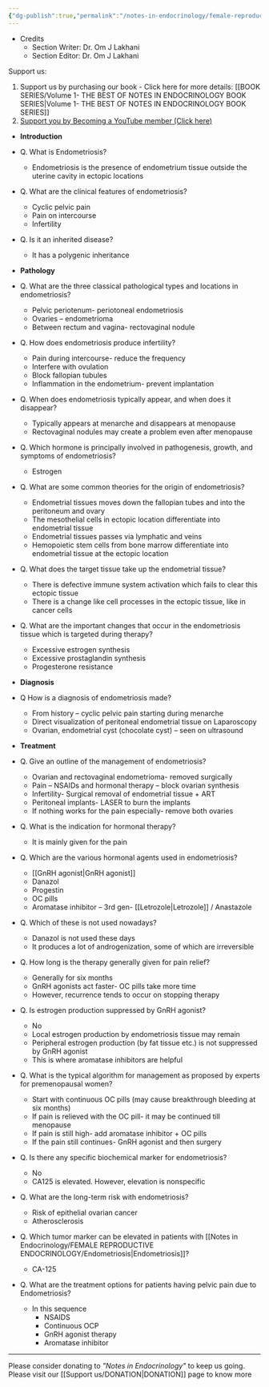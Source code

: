```yaml
---
{"dg-publish":true,"permalink":"/notes-in-endocrinology/female-reproductive-endocrinology/endometriosis/"}
---
```


- Credits
	- Section Writer: Dr. Om J Lakhani
	- Section Editor: Dr. Om J Lakhani

Support us:
1. Support us by purchasing our book - Click here for more details: [[BOOK SERIES/Volume 1- THE BEST OF NOTES IN ENDOCRINOLOGY BOOK SERIES\|Volume 1- THE BEST OF NOTES IN ENDOCRINOLOGY BOOK SERIES]]
2. [Support you by Becoming a YouTube member (Click here)](https://www.youtube.com/channel/UC6zQSf7dLDqfQOeM4mNUBTQ/join)
 

-   **Introduction**

-   Q. What is Endometriosis?
	-   Endometriosis is the presence of endometrium tissue outside the uterine cavity in ectopic locations


-   Q. What are the clinical features of endometriosis?
	-   Cyclic pelvic pain
	-   Pain on intercourse
	-   Infertility


-   Q. Is it an inherited disease?
	-   It has a polygenic inheritance

-   **Pathology**

-   Q. What are the three classical pathological types and locations in endometriosis?
	-   Pelvic periotenum- periotoneal endometriosis
	-   Ovaries – endometrioma
	-   Between rectum and vagina- rectovaginal nodule


-   Q. How does endometriosis produce infertility?
	-   Pain during intercourse- reduce the frequency
	-   Interfere with ovulation
	-   Block fallopian tubules
	-   Inflammation in the endometrium- prevent implantation


-   Q. When does endometriosis typically appear, and when does it disappear?
	-   Typically appears at menarche and disappears at menopause
	-   Rectovaginal nodules may create a problem even after menopause


-   Q. Which hormone is principally involved in pathogenesis, growth, and symptoms of endometriosis?
	-   Estrogen


-   Q. What are some common theories for the origin of endometriosis?
	-   Endometrial tissues moves down the fallopian tubes and into the peritoneum and ovary
	-   The mesothelial cells in ectopic location differentiate into endometrial tissue
	-   Endometrial tissues passes via lymphatic and veins
	-   Hemopoietic stem cells from bone marrow differentiate into endometrial tissue at the ectopic location


-   Q. What does the target tissue take up the endometrial tissue?
	-   There is defective immune system activation which fails to clear this ectopic tissue
	-   There is a change like cell processes in the ectopic tissue, like in cancer cells


-   Q. What are the important changes that occur in the endometriosis tissue which is targeted during therapy?
	-   Excessive estrogen synthesis
	-   Excessive prostaglandin synthesis
	-   Progesterone resistance


-   **Diagnosis**


-   Q How is a diagnosis of endometriosis made?
	-   From history – cyclic pelvic pain starting during menarche
	-   Direct visualization of peritoneal endometrial tissue on Laparoscopy
	-   Ovarian, endometrial cyst (chocolate cyst) – seen on ultrasound


-   **Treatment**


-   Q. Give an outline of the management of endometriosis?
	-   Ovarian and rectovaginal endometrioma- removed surgically
	-   Pain – NSAIDs and hormonal therapy – block ovarian synthesis
	-   Infertility- Surgical removal of endometrial tissue + ART
	-   Peritoneal implants- LASER to burn the implants
	-   If nothing works for the pain especially- remove both ovaries


-   Q. What is the indication for hormonal therapy?
	-   It is mainly given for the pain


-   Q. Which are the various hormonal agents used in endometriosis?
	-   [[GnRH agonist\|GnRH agonist]]
	-   Danazol
	-   Progestin
	-   OC pills
	-   Aromatase inhibitor – 3rd gen- [[Letrozole\|Letrozole]] / Anastazole


-   Q. Which of these is not used nowadays?
	-   Danazol is not used these days
	-   It produces a lot of androgenization, some of which are irreversible


-   Q. How long is the therapy generally given for pain relief?
	-   Generally for six months
	-   GnRH agonists act faster- OC pills take more time
	-   However, recurrence tends to occur on stopping therapy


-   Q. Is estrogen production suppressed by GnRH agonist?
	-   No
	-   Local estrogen production by endometriosis tissue may remain
	-   Peripheral estrogen production (by fat tissue etc.) is not suppressed by GnRH agonist
	-   This is where aromatase inhibitors are helpful


-   Q. What is the typical algorithm for management as proposed by experts for premenopausal women?
	-   Start with continuous OC pills (may cause breakthrough bleeding at six months)
	-   If pain is relieved with the OC pill- it may be continued till menopause
	-   If pain is still high- add aromatase inhibitor + OC pills
	-   If the pain still continues- GnRH agonist and then surgery


-   Q. Is there any specific biochemical marker for endometriosis?
	-   No
	-   CA125 is elevated. However, elevation is nonspecific


-   Q. What are the long-term risk with endometriosis?
	-   Risk of epithelial ovarian cancer
	-   Atherosclerosis

-   Q. Which tumor marker can be elevated in patients with [[Notes in Endocrinology/FEMALE REPRODUCTIVE ENDOCRINOLOGY/Endometriosis\|Endometriosis]]?
	-   CA-125


-   Q. What are the treatment options for patients having pelvic pain due to Endometriosis?
	-   In this sequence
		-   NSAIDS
		-   Continuous OCP
		-   GnRH agonist therapy
		-   Aromatase inhibitor


---- 

Please consider donating to *"Notes in Endocrinology"* to keep us going. Please visit our [[Support us/DONATION\|DONATION]] page to know more